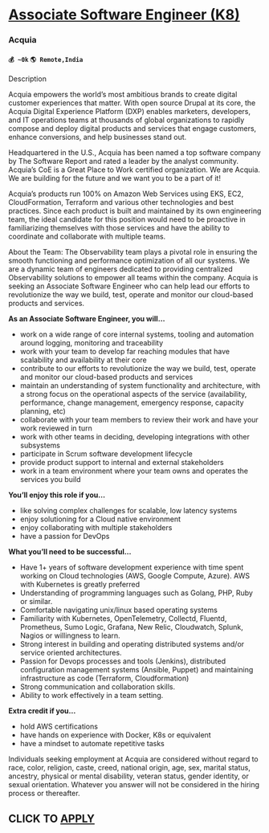 # [Associate Software Engineer (K8)](https://www.remotewlb.com/apply/associate-software-engineer-k8)  
### Acquia  
#### `💰 ~0k` `🌎 Remote,India`  

Description

Acquia empowers the world’s most ambitious brands to create digital customer experiences that matter. With open source Drupal at its core, the Acquia Digital Experience Platform (DXP) enables marketers, developers, and IT operations teams at thousands of global organizations to rapidly compose and deploy digital products and services that engage customers, enhance conversions, and help businesses stand out.

Headquartered in the U.S., Acquia has been named a top software company by The Software Report and rated a leader by the analyst community. Acquia’s CoE is a Great Place to Work certified organization. We are Acquia. We are building for the future and we want you to be a part of it!

Acquia’s products run 100% on Amazon Web Services using EKS, EC2, CloudFormation, Terraform and various other technologies and best practices. Since each product is built and maintained by its own engineering team, the ideal candidate for this position would need to be proactive in familiarizing themselves with those services and have the ability to coordinate and collaborate with multiple teams.

About the Team: The Observability team plays a pivotal role in ensuring the smooth functioning and performance optimization of all our systems. We are a dynamic team of engineers dedicated to providing centralized Observability solutions to empower all teams within the company. Acquia is seeking an Associate Software Engineer who can help lead our efforts to revolutionize the way we build, test, operate and monitor our cloud-based products and services.

**As an Associate Software Engineer, you will…**

  * work on a wide range of core internal systems, tooling and automation around logging, monitoring and traceability
  * work with your team to develop far reaching modules that have scalability and availability at their core
  * contribute to our efforts to revolutionize the way we build, test, operate and monitor our cloud-based products and services
  * maintain an understanding of system functionality and architecture, with a strong focus on the operational aspects of the service (availability, performance, change management, emergency response, capacity planning, etc)
  * collaborate with your team members to review their work and have your work reviewed in turn
  * work with other teams in deciding, developing integrations with other subsystems
  * participate in Scrum software development lifecycle
  * provide product support to internal and external stakeholders
  * work in a team environment where your team owns and operates the services you build

**You’ll enjoy this role if you…**

  * like solving complex challenges for scalable, low latency systems
  * enjoy solutioning for a Cloud native environment
  * enjoy collaborating with multiple stakeholders
  * have a passion for DevOps

**What you’ll need to be successful…**

  * Have 1+ years of software development experience with time spent working on Cloud technologies (AWS, Google Compute, Azure). AWS with Kubernetes is greatly preferred
  * Understanding of programming languages such as Golang, PHP, Ruby or similar.
  * Comfortable navigating unix/linux based operating systems
  * Familiarity with Kubernetes, OpenTelemetry, Collectd, Fluentd, Prometheus, Sumo Logic, Grafana, New Relic, Cloudwatch, Splunk, Nagios or willingness to learn.
  * Strong interest in building and operating distributed systems and/or service oriented architectures.
  * Passion for Devops processes and tools (Jenkins), distributed configuration management systems (Ansible, Puppet) and maintaining infrastructure as code (Terraform, Cloudformation)
  * Strong communication and collaboration skills.
  * Ability to work effectively in a team setting.

**Extra credit if you…**

  * hold AWS certifications
  * have hands on experience with Docker, K8s or equivalent
  * have a mindset to automate repetitive tasks 

Individuals seeking employment at Acquia are considered without regard to race, color, religion, caste, creed, national origin, age, sex, marital status, ancestry, physical or mental disability, veteran status, gender identity, or sexual orientation. Whatever you answer will not be considered in the hiring process or thereafter.

  
## CLICK TO [APPLY](https://www.remotewlb.com/apply/associate-software-engineer-k8)

